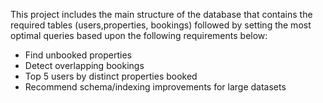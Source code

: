 This project includes the main structure of the database that contains the required tables (users,properties, bookings) followed by setting the most optimal queries based upon the following requirements 
below:
* Find unbooked properties
* Detect overlapping bookings
* Top 5 users by distinct properties booked
* Recommend schema/indexing improvements for large datasets
